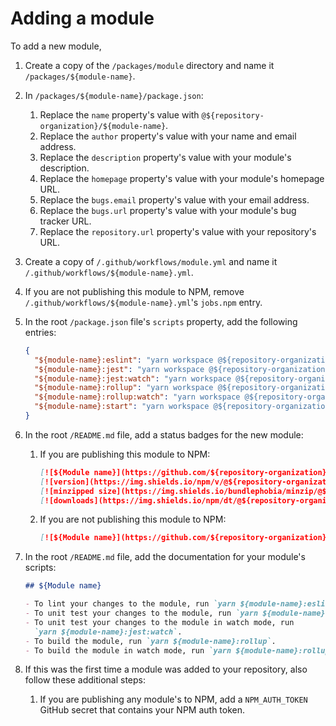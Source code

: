 # Adding a module

To add a new module,

1. Create a copy of the `/packages/module` directory and name it
   `/packages/${module-name}`.
2. In `/packages/${module-name}/package.json`:
   1. Replace the `name` property's value with
      `@${repository-organization}/${module-name}`.
   2. Replace the `author` property's value with your name and email address.
   3. Replace the `description` property's value with your module's description.
   4. Replace the `homepage` property's value with your module's homepage URL.
   5. Replace the `bugs.email` property's value with your email address.
   6. Replace the `bugs.url` property's value with your module's bug tracker
      URL.
   7. Replace the `repository.url` property's value with your repository's URL.
3. Create a copy of `/.github/workflows/module.yml` and name it
   `/.github/workflows/${module-name}.yml`.
4. If you are not publishing this module to NPM, remove
   `/.github/workflows/${module-name}.yml`'s `jobs.npm` entry.
5. In the root `/package.json` file's `scripts` property, add the following
   entries:
   ```json
   {
     "${module-name}:eslint": "yarn workspace @${repository-organization}/${module-name} run eslint",
     "${module-name}:jest": "yarn workspace @${repository-organization}/${module-name} run jest",
     "${module-name}:jest:watch": "yarn workspace @${repository-organization}/${module-name} run jest:watch",
     "${module-name}:rollup": "yarn workspace @${repository-organization}/${module-name} run rollup",
     "${module-name}:rollup:watch": "yarn workspace @${repository-organization}/${module-name} run rollup:watch",
     "${module-name}:start": "yarn workspace @${repository-organization}/${module-name} run start"
   }
   ```
6. In the root `/README.md` file, add a status badges for the new module:
   1. If you are publishing this module to NPM:
      ```md
      [![${Module name}](https://github.com/${repository-organization}/${repository-name}/actions/workflows/${module-name}.yml/badge.svg?branch=main&event=push)](https://github.com/${repository-organization}/${repository-name}/actions/workflows/${module-name}.yml)
      [![version](https://img.shields.io/npm/v/@${repository-organization}/${module-name}.svg?label=${Module name})](https://www.npmjs.com/package/@${repository-organization}/${module-name})
      [![minzipped size](https://img.shields.io/bundlephobia/minzip/@${repository-organization}/${module-name}.svg)](https://www.npmjs.com/package/@${repository-organization}/${module-name})
      [![downloads](https://img.shields.io/npm/dt/@${repository-organization}/${module-name}.svg)](https://www.npmjs.com/package/@${repository-organization}/${module-name})
      ```
   2. If you are not publishing this module to NPM:
      ```md
      [![${Module name}](https://github.com/${repository-organization}/${repository-name}/actions/workflows/${module-name}.yml/badge.svg?branch=main&event=push)](https://github.com/${repository-organization}/${repository-name}/actions/workflows/${module-name}.yml)
      ```
7. In the root `/README.md` file, add the documentation for your module's
   scripts:

   ```md
   ## ${Module name}

   - To lint your changes to the module, run `yarn ${module-name}:eslint`.
   - To unit test your changes to the module, run `yarn ${module-name}:jest`.
   - To unit test your changes to the module in watch mode, run
     `yarn ${module-name}:jest:watch`.
   - To build the module, run `yarn ${module-name}:rollup`.
   - To build the module in watch mode, run `yarn ${module-name}:rollup:watch`.
   ```

8. If this was the first time a module was added to your repository, also
   follow these additional steps:
   1. If you are publishing any module's to NPM, add a `NPM_AUTH_TOKEN` GitHub
      secret that contains your NPM auth token.
